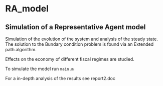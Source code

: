 # RA_model

## Simulation of a Representative Agent model

Simulation of the evolution of the system and analysis of the steady state.
The solution to the Bundary condition problem is found via an Extended path algorithm.

Effects on the economy of different fiscal regimes are studied.

To simulate the model run `main.m`
 
For a in-depth analysis of the results see report2.doc
